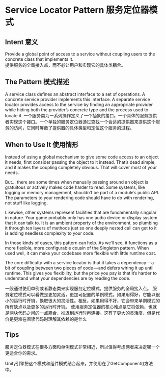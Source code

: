 # Service Locator Pattern 服务定位器模式

## Intent 意义

Provide a global point of access to a service without coupling users to the concrete class that implements it.
<br>
提供服务的全局接入点，而不必让用户和实现它的具体类耦合。



## The Pattern 模式描述

A service class defines an abstract interface to a set of operations. A concrete service provider implements this interface. A separate service locator provides access to the service by finding an appropriate provider while hiding both the provider’s concrete type and the process used to locate it.
一个服务类为一系列操作定义了一个抽象的接口。一个具体的服务提供者实现这个接口。一个单独的服务定位器通过查找一个合适的提供器来提供这个服务的访问，它同时屏蔽了提供器的具体类型和定位这个服务的过程。



## When to Use It 使用情形


Instead of using a global mechanism to give some code access to an object it needs, first consider passing the object to it instead. That’s dead simple, and it makes the coupling completely obvious. That will cover most of your needs.

But… there are some times when manually passing around an object is gratuitous or actively makes code harder to read. Some systems, like logging or memory management, shouldn’t be part of a module’s public API. The parameters to your rendering code should have to do with rendering, not stuff like logging.

Likewise, other systems represent facilities that are fundamentally singular in nature. Your game probably only has one audio device or display system that it can talk to. It is an ambient property of the environment, so plumbing it through ten layers of methods just so one deeply nested call can get to it is adding needless complexity to your code.

In those kinds of cases, this pattern can help. As we’ll see, it functions as a more flexible, more configurable cousin of the Singleton pattern. When used well, it can make your codebase more flexible with little runtime cost.

The core difficulty with a service locator is that it takes a dependency — a bit of coupling between two pieces of code — and defers wiring it up until runtime. This gives you flexibility, but the price you pay is that it’s harder to understand what your dependencies are by reading the code.

一般通过使用单例或者静态类来实现服务定位模式，提供服务的全局接入点。
服务定位模式可以看做是更加灵活，更加可配置的单例模式。如果用得好，它能以很小的运行时开销，换取很大的灵活性。相反，如果用得不好，它会带来单例模式的所有缺点以及更多的运行时开销。
使用服务定位器的核心难点是它将依赖，也就是两块代码之间的一点耦合，推迟到运行时再连接。这有了更大的灵活度，但是代价是更难在阅读代码时理解其依赖的是什么


## Tips


服务定位器模式在很多方面和单例模式非常相近，所以值得考虑两者来决定哪一个更适合你的需求。

Unity引擎把这个模式和组件模式结合起来，并使用在了GetComponent()方法中。

